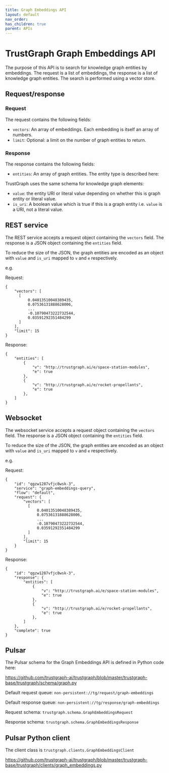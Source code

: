```yaml
---
title: Graph Embeddings API
layout: default
nav_order: 
has_children: true
parent: APIs
---
```


# TrustGraph Graph Embeddings API

The purpose of this API is to search for knowledge graph entities
by embeddings.  The request is a list of embeddings, the response is
a list of knowledge graph entities.  The search is performed using a
vector store.

## Request/response

### Request

The request contains the following fields:
- `vectors`: An array of embeddings.  Each embedding is itself an array
   of numbers.
- `limit`: Optional: a limit on the number of graph entities to return.

### Response

The response contains the following fields:
- `entities`: An array of graph entities.  The entity type is described here:

TrustGraph uses the same schema for knowledge graph elements:
- `value`: the entity URI or literal value depending on whether this is
  graph entity or literal value.
- `is_uri`: A boolean value which is true if this is a graph entity i.e.
  `value` is a URI, not a literal value.

## REST service

The REST service accepts a request object containing the `vectors` field.
The response is a JSON object containing the `entities` field.

To reduce the size of the JSON, the graph entities are encoded as an
object with `value` and `is_uri` mapped to `v` and `e` respectively.

e.g.

Request:
```
{
    "vectors": [
      [
          0.04013510048389435,
          0.07536131888628006,
          ...
          -0.10790473222732544,
          0.03591292351484299
      ]
    ],
    "limit": 15
}
```

Response:

```
{
    "entities": [
        {
            "v": "http://trustgraph.ai/e/space-station-modules",
            "e": true
        },
        {
            "v": "http://trustgraph.ai/e/rocket-propellants",
            "e": true
        },
    ]
}
```

## Websocket

The websocket service accepts a request object containing the `vectors` field.
The response is a JSON object containing the `entities` field.

To reduce the size of the JSON, the graph entities are encoded as an
object with `value` and `is_uri` mapped to `v` and `e` respectively.

e.g.

Request:

```
{
    "id": "qgzw1287vfjc8wsk-3",
    "service": "graph-embeddings-query",
    "flow": "default",
    "request": {
        "vectors": [
          [
              0.04013510048389435,
              0.07536131888628006,
              ...
              -0.10790473222732544,
              0.03591292351484299
          ]
        ],
        "limit": 15
    }
}
```

Response:

```
{
    "id": "qgzw1287vfjc8wsk-3",
    "response": {
        "entities": [
            {
                "v": "http://trustgraph.ai/e/space-station-modules",
                "e": true
            },
            {
                "v": "http://trustgraph.ai/e/rocket-propellants",
                "e": true
            },
        ]
    },
    "complete": true
}
```

## Pulsar

The Pulsar schema for the Graph Embeddings API is defined in Python code here:

https://github.com/trustgraph-ai/trustgraph/blob/master/trustgraph-base/trustgraph/schema/graph.py

Default request queue:
`non-persistent://tg/request/graph-embeddings`

Default response queue:
`non-persistent://tg/response/graph-embeddings`

Request schema:
`trustgraph.schema.GraphEmbeddingsRequest`

Response schema:
`trustgraph.schema.GraphEmbeddingsResponse`

## Pulsar Python client

The client class is
`trustgraph.clients.GraphEmbeddingsClient`

https://github.com/trustgraph-ai/trustgraph/blob/master/trustgraph-base/trustgraph/clients/graph_embeddings.py








